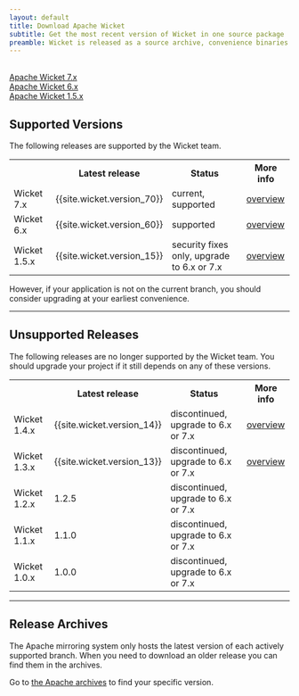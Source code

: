 ```yaml
---
layout: default
title: Download Apache Wicket
subtitle: Get the most recent version of Wicket in one source package
preamble: Wicket is released as a source archive, convenience binaries and through the Maven Central Repository. The most convenient way of getting Wicket is through the Maven dependency management system.
---
```


<div class="button-bar">
	<a class="button" href="wicket-7.x.html">
		<i class="fa fa-cloud-download"></i><br>
		Apache Wicket 7.x
	</a>
	<a class="button" href="wicket-6.x.html">
		<i class="fa fa-cloud-download"></i><br>
		Apache Wicket 6.x
	</a>
	<a class="button" href="wicket-1.5.x.html">
		<i class="fa fa-cloud-download"></i><br>
		Apache Wicket 1.5.x
	</a>
</div>

## Supported Versions

The following releases are supported by the Wicket team.

<table style="width:100%">
	<tr>
		<th>&nbsp;</th>
		<th>Latest release</th>
		<th>Status</th>
		<th>More info</th>
	</tr>
	<tr>
		<td>Wicket 7.x</td>
		<td>{{site.wicket.version_70}}</td>
		<td>current, supported</td>
		<td><a href="wicket-7.x.html">overview</a></td>
	</tr>
	<tr>
		<td>Wicket 6.x</td>
		<td>{{site.wicket.version_60}}</td>
		<td>supported</td>
		<td><a href="wicket-6.x.html">overview</a></td>
	</tr>
	<tr>
		<td>Wicket 1.5.x</td>
		<td>{{site.wicket.version_15}}</td>
		<td>security fixes only, upgrade to 6.x or 7.x</td>
		<td><a href="wicket-1.5.x.html">overview</a></td>
	</tr>
</table>

However, if your application is not on the current branch, you should
consider upgrading at your earliest convenience.

---

## Unsupported Releases

The following releases are no longer supported by the Wicket team. You
should upgrade your project if it still depends on any of these
versions.

<table style="width:100%">
	<tr>
		<th>&nbsp;</th>
		<th>Latest release</th>
		<th>Status</th>
		<th>More info</th>
	</tr>
	<tr>
		<td>Wicket 1.4.x</td>
		<td>{{site.wicket.version_14}}</td>
		<td>discontinued, upgrade to 6.x or 7.x</td>
		<td><a href="wicket-1.4.x.html">overview</a></td>
	</tr>
	<tr>
		<td>Wicket 1.3.x</td>
		<td>{{site.wicket.version_13}}</td>
		<td>discontinued, upgrade to 6.x or 7.x</td>
		<td><a href="wicket-1.3.x.html">overview</a></td>
	</tr>
	<tr>
		<td>Wicket 1.2.x</td>
		<td>1.2.5</td>
		<td>discontinued, upgrade to 6.x or 7.x</td>
		<td>&nbsp;</td>
	</tr>
	<tr>
		<td>Wicket 1.1.x</td>
		<td>1.1.0</td>
		<td>discontinued, upgrade to 6.x or 7.x</td>
		<td>&nbsp;</td>
	</tr>
	<tr>
		<td>Wicket 1.0.x</td>
		<td>1.0.0</td>
		<td>discontinued, upgrade to 6.x or 7.x</td>
		<td>&nbsp;</td>
	</tr>
</table>

---

## Release Archives

The Apache mirroring system only hosts the latest version of each actively supported branch.
When you need to download an older release you can find them in the archives.

Go to [the Apache archives](https://archive.apache.org/dist/wicket) to find your specific version.
